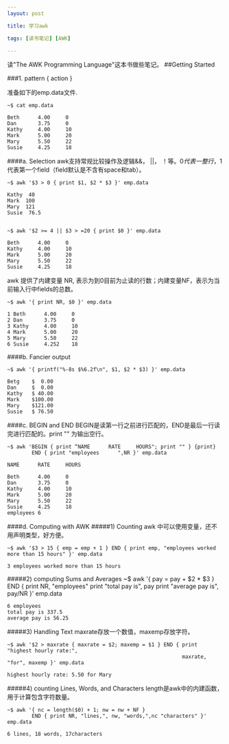 ```yaml
---
layout: post

title: 学习awk

tags: [读书笔记] [AWK]

---
```


读"The AWK Programming Language"这本书做些笔记。
##Getting Started

###1. pattern { action }

准备如下的emp.data文件.

    ~$ cat emp.data

    Beth      4.00     0
    Dan       3.75     0
    Kathy     4.00     10
    Mark      5.00     20
    Mary      5.50     22
    Susie     4.25     18

####a. Selection
awk支持常规比较操作及逻辑&&， ||， ！等。$0代表一整行，$1代表第一个field（field默认是不含有space和tab）。


    ~$ awk '$3 > 0 { print $1, $2 * $3 }' emp.data

    Kathy  40
    Mark  100
    Mary  121
    Susie  76.5

    
    ~$ awk '$2 >= 4 || $3 > =20 { print $0 }' emp.data

    Beth      4.00     0
    Kathy     4.00     10
    Mark      5.00     20
    Mary      5.50     22
    Susie     4.25     18

awk 提供了内建变量 NR, 表示为到0目前为止读的行数；内建变量NF，表示为当前输入行中fields的总数。

    ~$ awk '{ print NR, $0 }' emp.data

    1 Beth      4.00     0
    2 Dan       3.75     0
    3 Kathy     4.00     10
    4 Mark      5.00     20
    5 Mary      5.50     22
    6 Susie     4.252    18


####b. Fancier output

    ~$ awk '{ printf("%-8s $%6.2f\n", $1, $2 * $3) }' emp.data

    Betg    $  0.00
    Dan     $  0.00
    Kathy   $ 40.00
    Mark    $100.00
    Mary    $121.00
    Susie   $ 76.50

####c. BEGIN and END
BEGIN是读第一行之前进行匹配的，END是最后一行读完进行匹配的。print "" 为输出空行。


    ~$ awk 'BEGIN { print “NAME      RATE     HOURS"; print "" } {print} 
            END { print "employees      ",NR }' emp.data

    NAME      RATE     HOURS

    Beth      4.00     0
    Dan       3.75     0
    Kathy     4.00     10
    Mark      5.00     20
    Mary      5.50     22
    Susie     4.25     18
    employees 6

####d. Computing with AWK
#####1) Counting
awk 中可以使用变量，还不用声明类型，好方便。

    ~$ awk '$3 > 15 { emp = emp + 1 } END { print emp, "employees worked more than 15 hours" }' emp.data

    3 employees worked more than 15 hours

#####2) computing Sums and Averages
    ~$ awk  '{ pay = pay + $2 * $3 } END { print NR, "employees" 
                                           print "total pay is", pay
                                           print "average pay is", pay/NR
                                         }' emp.data

    6 employees
    total pay is 337.5
    average pay is 56.25

#####3) Handling Text
maxrate存放一个数值，maxemp存放字符。

    ~$ awk '$2 > maxrate { maxrate = $2; maxemp = $1 } END { print "highest hourly rate:",
                                                             maxrate, "for", maxemp }' emp.data

    highest hourly rate: 5.50 for Mary

#####4) counting Lines, Words, and Characters
length是awk中的内建函数，用于计算包含字符数量。

    ~$ awk '{ nc = length($0) + 1; nw = nw + NF }
            END { print NR, "lines,", nw, "words,",nc "characters" }' emp.data

    6 lines, 18 words, 17characters